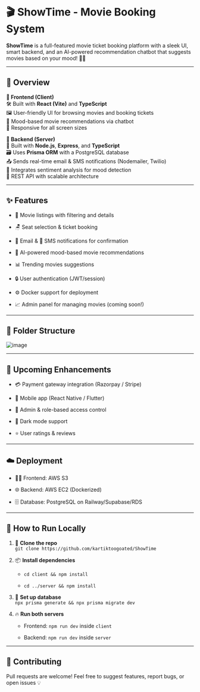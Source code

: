🎬 ShowTime - Movie Booking System
==================================

**ShowTime** is a full-featured movie ticket booking platform with a sleek UI, smart backend, and an AI-powered recommendation chatbot that suggests movies based on your mood! 🤖🍿

* * * * *

📌 Overview
-----------

**🎨 Frontend (Client)**\
🛠 Built with **React (Vite)** and **TypeScript**\
🖼 User-friendly UI for browsing movies and booking tickets\
🧠 Mood-based movie recommendations via chatbot\
📱 Responsive for all screen sizes

**🧠 Backend (Server)**\
🚀 Built with **Node.js**, **Express**, and **TypeScript**\
🗃 Uses **Prisma ORM** with a PostgreSQL database\
📤 Sends real-time email & SMS notifications (Nodemailer, Twilio)\
🧠 Integrates sentiment analysis for mood detection\
🔐 REST API with scalable architecture

* * * * *

✨ Features
----------

-   🎥 Movie listings with filtering and details

-   🪑 Seat selection & ticket booking

-   📧 Email & 📱 SMS notifications for confirmation

-   🤖 AI-powered mood-based movie recommendations

-   📊 Trending movies suggestions

-   🔒 User authentication (JWT/session)

-   ⚙️ Docker support for deployment

-   📈 Admin panel for managing movies (coming soon!)

* * * * *

📂 Folder Structure
-------------------
![image](https://github.com/user-attachments/assets/fe9c3c18-1667-45d8-bfed-8f58892f7316)

* * * * *

🚀 Upcoming Enhancements
------------------------

-   💳 Payment gateway integration (Razorpay / Stripe)

-   📱 Mobile app (React Native / Flutter)

-   👤 Admin & role-based access control

-   🌃 Dark mode support

-   ⭐ User ratings & reviews

* * * * *

☁️ Deployment
-------------

-   🧑‍💻 Frontend: AWS S3

-   🌐 Backend: AWS EC2 (Dockerized)

-   🗄️ Database: PostgreSQL on Railway/Supabase/RDS

* * * * *

🧪 How to Run Locally
---------------------

1.  🔁 **Clone the repo**\
    `git clone https://github.com/kartiktoogoated/ShowTime`

2.  📦 **Install dependencies**

    -   `cd client && npm install`

    -   `cd ../server && npm install`

3.  🧱 **Set up database**\
    `npx prisma generate && npx prisma migrate dev`

4.  🔥 **Run both servers**

    -   Frontend: `npm run dev` inside `client`

    -   Backend: `npm run dev` inside `server`

* * * * *

🤝 Contributing
---------------

Pull requests are welcome! Feel free to suggest features, report bugs, or open issues 💡
